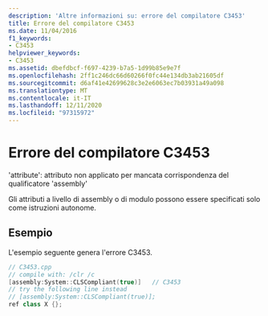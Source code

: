 ```yaml
---
description: 'Altre informazioni su: errore del compilatore C3453'
title: Errore del compilatore C3453
ms.date: 11/04/2016
f1_keywords:
- C3453
helpviewer_keywords:
- C3453
ms.assetid: dbefdbcf-f697-4239-b7a5-1d99b85e9e7f
ms.openlocfilehash: 2ff1c246dc66d60266f0fc44e134db3ab21605df
ms.sourcegitcommit: d6af41e42699628c3e2e6063ec7b03931a49a098
ms.translationtype: MT
ms.contentlocale: it-IT
ms.lasthandoff: 12/11/2020
ms.locfileid: "97315972"
---
```

# <a name="compiler-error-c3453"></a>Errore del compilatore C3453

'attribute': attributo non applicato per mancata corrispondenza del qualificatore 'assembly'

Gli attributi a livello di assembly o di modulo possono essere specificati solo come istruzioni autonome.

## <a name="example"></a>Esempio

L'esempio seguente genera l'errore C3453.

```cpp
// C3453.cpp
// compile with: /clr /c
[assembly:System::CLSCompliant(true)]   // C3453
// try the following line instead
// [assembly:System::CLSCompliant(true)];
ref class X {};
```
